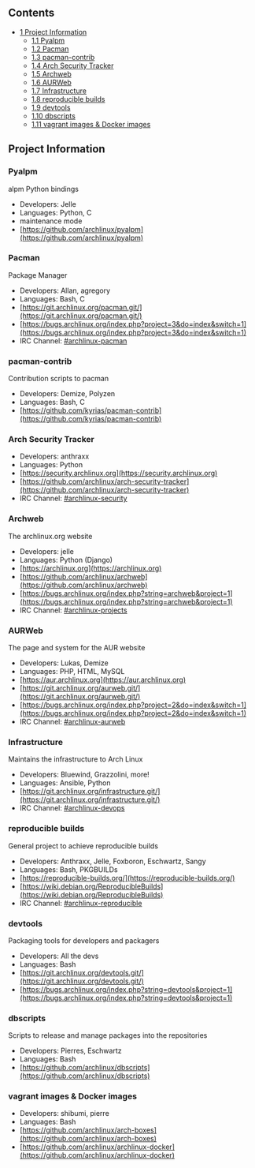 ## Contents

*   [1 Project Information](#Project_Information)
    *   [1.1 Pyalpm](#Pyalpm)
    *   [1.2 Pacman](#Pacman)
    *   [1.3 pacman-contrib](#pacman-contrib)
    *   [1.4 Arch Security Tracker](#Arch_Security_Tracker)
    *   [1.5 Archweb](#Archweb)
    *   [1.6 AURWeb](#AURWeb)
    *   [1.7 Infrastructure](#Infrastructure)
    *   [1.8 reproducible builds](#reproducible_builds)
    *   [1.9 devtools](#devtools)
    *   [1.10 dbscripts](#dbscripts)
    *   [1.11 vagrant images & Docker images](#vagrant_images_.26_Docker_images)

## Project Information

### Pyalpm

alpm Python bindings

*   Developers: Jelle
*   Languages: Python, C
*   maintenance mode
*   [https://github.com/archlinux/pyalpm](https://github.com/archlinux/pyalpm)

### Pacman

Package Manager

*   Developers: Allan, agregory
*   Languages: Bash, C
*   [https://git.archlinux.org/pacman.git/](https://git.archlinux.org/pacman.git/)
*   [https://bugs.archlinux.org/index.php?project=3&do=index&switch=1](https://bugs.archlinux.org/index.php?project=3&do=index&switch=1)
*   IRC Channel: [#archlinux-pacman](ircs://chat.freenode.net/archlinux-pacman)

### pacman-contrib

Contribution scripts to pacman

*   Developers: Demize, Polyzen
*   Languages: Bash, C
*   [https://github.com/kyrias/pacman-contrib](https://github.com/kyrias/pacman-contrib)

### Arch Security Tracker

*   Developers: anthraxx
*   Languages: Python
*   [https://security.archlinux.org](https://security.archlinux.org)
*   [https://github.com/archlinux/arch-security-tracker](https://github.com/archlinux/arch-security-tracker)
*   IRC Channel: [#archlinux-security](ircs://chat.freenode.net/archlinux-security)

### Archweb

The archlinux.org website

*   Developers: jelle
*   Languages: Python (Django)
*   [https://archlinux.org](https://archlinux.org)
*   [https://github.com/archlinux/archweb](https://github.com/archlinux/archweb)
*   [https://bugs.archlinux.org/index.php?string=archweb&project=1](https://bugs.archlinux.org/index.php?string=archweb&project=1)
*   IRC Channel: [#archlinux-projects](ircs://chat.freenode.net/archlinux-projects)

### AURWeb

The page and system for the AUR website

*   Developers: Lukas, Demize
*   Languages: PHP, HTML, MySQL
*   [https://aur.archlinux.org](https://aur.archlinux.org)
*   [https://git.archlinux.org/aurweb.git/](https://git.archlinux.org/aurweb.git/)
*   [https://bugs.archlinux.org/index.php?project=2&do=index&switch=1](https://bugs.archlinux.org/index.php?project=2&do=index&switch=1)
*   IRC Channel: [#archlinux-aurweb](ircs://chat.freenode.net/archlinux-aurweb)

### Infrastructure

Maintains the infrastructure to Arch Linux

*   Developers: Bluewind, Grazzolini, more!
*   Languages: Ansible, Python
*   [https://git.archlinux.org/infrastructure.git/](https://git.archlinux.org/infrastructure.git/)
*   IRC Channel: [#archlinux-devops](ircs://chat.freenode.net/archlinux-devops)

### reproducible builds

General project to achieve reproducible builds

*   Developers: Anthraxx, Jelle, Foxboron, Eschwartz, Sangy
*   Languages: Bash, PKGBUILDs
*   [https://reproducible-builds.org/](https://reproducible-builds.org/)
*   [https://wiki.debian.org/ReproducibleBuilds](https://wiki.debian.org/ReproducibleBuilds)
*   IRC Channel: [#archlinux-reproducible](ircs://chat.freenode.net/archlinux-reproducible)

### devtools

Packaging tools for developers and packagers

*   Developers: All the devs
*   Languages: Bash
*   [https://git.archlinux.org/devtools.git/](https://git.archlinux.org/devtools.git/)
*   [https://bugs.archlinux.org/index.php?string=devtools&project=1](https://bugs.archlinux.org/index.php?string=devtools&project=1)

### dbscripts

Scripts to release and manage packages into the repositories

*   Developers: Pierres, Eschwartz
*   Languages: Bash
*   [https://github.com/archlinux/dbscripts](https://github.com/archlinux/dbscripts)

### vagrant images & Docker images

*   Developers: shibumi, pierre
*   Languages: Bash
*   [https://github.com/archlinux/arch-boxes](https://github.com/archlinux/arch-boxes)
*   [https://github.com/archlinux/archlinux-docker](https://github.com/archlinux/archlinux-docker)